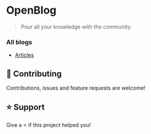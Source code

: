 # OpenBlog
> Pour all your knowledge with the community.

### All blogs
- [Articles](https://github.com/alex1the1great/OpenBlog/tree/master/articles)

## 🤝 Contributing
Contributions, issues and feature requests are welcome!
## ⭐️ Support
Give a ⭐️ if this project helped you!
